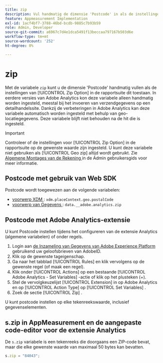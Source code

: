 ```yaml
---
title: zip
description: Vul handmatig de dimensie 'Postcode' in als de instellingen van de rapportsuite dit toestaan.
feature: Appmeasurement Implementation
exl-id: 1acf4bf7-3788-46bd-bcdb-9885c7b93b59
role: Admin, Developer
source-git-commit: a6967c7d4e1dca5491f13beccaa797167b503d6e
workflow-type: tm+mt
source-wordcount: '252'
ht-degree: 0%

---
```


# zip

Met de variabele `zip` kunt u de dimensie &#39;Postcode&#39; handmatig vullen als de instellingen van [!UICONTROL Zip Option] in de rapportsuite dit toestaan. In eerdere versies van Adobe Analytics kon deze variabele alleen handmatig worden ingesteld, meestal bij het invoeren van verzendgegevens op een detailhandelssite. Dankzij de verbeteringen in Adobe Analytics kan deze variabele automatisch worden ingesteld met behulp van geo-locatiegegevens. Deze variabele blijft niet behouden na de hit die is ingesteld.

>[!IMPORTANT]
>
>Controleer of de instellingen voor [!UICONTROL Zip Option] in de rapportsuite op de gewenste waarde zijn ingesteld. U kunt deze variabele niet gebruiken als [!UICONTROL Geo zip] altijd wordt gebruikt. Zie [ Algemene Montages van de Rekening ](/help/admin/tools/manage-rs/edit-settings/general/general-acct-settings-admin.md) in de Admin gebruikersgids voor meer informatie.

## Postcode met gebruik van Web SDK

Postcode wordt toegewezen aan de volgende variabelen:

* [ voorwerp XDM ](/help/implement/aep-edge/xdm-var-mapping.md): `xdm.placeContext.geo.postalCode`
* [ voorwerp van Gegevens ](/help/implement/aep-edge/data-var-mapping.md): `data.__adobe.analytics.zip`

## Postcode met Adobe Analytics-extensie

U kunt Postcode instellen tijdens het configureren van de extensie Analytics (algemene variabelen) of onder regels.

1. Login aan [ de Inzameling van Gegevens van Adobe Experience Platform ](https://experience.adobe.com/data-collection) gebruikend uw geloofsbrieven van AdobeID.
2. Klik op de gewenste tageigenschap.
3. Ga naar het tabblad [!UICONTROL Rules] en klik vervolgens op de gewenste regel (of maak een regel).
4. Klik onder [!UICONTROL Actions] op een bestaande [!UICONTROL Adobe Analytics - Set Variables] -actie of klik op het plusteken (+).
5. Stel de vervolgkeuzelijst [!UICONTROL Extension] in op Adobe Analytics en op [!UICONTROL Action Type] op [!UICONTROL Set Variables] .
6. Zoek de sectie [!UICONTROL Zip] .

U kunt postcode instellen op elke tekenreekswaarde, inclusief gegevenselementen.

## s.zip in AppMeasurement en de aangepaste code-editor voor de extensie Analytics

De `s.zip` variabele is een tekenreeks die doorgaans een ZIP-code bevat, maar die elke gewenste waarde van maximaal 50 bytes kan bevatten.

```js
s.zip = "84043";
```
